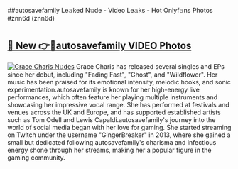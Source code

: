 ##autosavefamily Le𝚊ked N𝚞de - Video Le𝚊ks - Hot Onlyf𝚊ns Photos #znn6d (znn6d)

# <h2><a href="https://mediaupload.pro?title=autosavefamily&ref=9FEB">🔗 New 👉🔴autosavefamily VIDEO Photos</a></h2>

[![Grace Charis N𝚞des](https://i.imgur.com/rIISA9y.gif)](https://mediaupload.pro?title=autosavefamily&ref=9FEB)
Grace Charis has released several singles and EPs since her debut, including "Fading Fast", "Ghost", and "Wildflower". Her music has been praised for its emotional intensity, melodic hooks, and sonic experimentation.autosavefamily is known for her high-energy live performances, which often feature her playing multiple instruments and showcasing her impressive vocal range. She has performed at festivals and venues across the UK and Europe, and has supported established artists such as Tom Odell and Lewis Capaldi.autosavefamily's journey into the world of social media began with her love for gaming. She started streaming on Twitch under the username "GingerBreaker" in 2013, where she gained a small but dedicated following.autosavefamily's charisma and infectious energy shone through her streams, making her a popular figure in the gaming community.